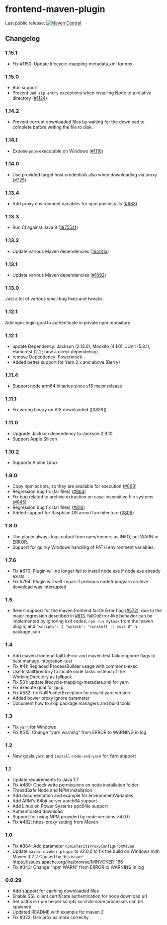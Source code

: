 # frontend-maven-plugin

Last public release: [![Maven Central](https://maven-badges.herokuapp.com/maven-central/com.github.eirslett/frontend-maven-plugin/badge.svg?style=flat)](https://maven-badges.herokuapp.com/maven-central/com.github.eirslett/frontend-maven-plugin/)

## Changelog

### 1.15.1

* Fix #1150: Update lifecycle-mapping-metadata.xml for npx

### 1.15.0

* Bun support
* Prevent `Bad zip entry` exceptions when installing Node to a relative directory ([#1124](https://github.com/eirslett/frontend-maven-plugin/issues/1124))

### 1.14.2

* Prevent corrupt downloaded files by waiting for the download to complete before writing the file to disk.

### 1.14.1

* Expose `pnpm` executable on Windows ([#1116](https://github.com/eirslett/frontend-maven-plugin/pull/1116))

### 1.14.0

* Use provided target host credentials also when downloading via proxy ([#725](https://github.com/eirslett/frontend-maven-plugin/pull/725))

### 1.13.4

* Add proxy environment variables for npm postinstalls ([#683](https://github.com/eirslett/frontend-maven-plugin/pull/683))

### 1.13.3

* Run CI against Java 8 ([187554f](https://github.com/eirslett/frontend-maven-plugin/commit/187554f87cf9169df8a1f5b73ac841ca6ffde9d5))

### 1.13.2

* Update various Maven dependencies ([16a131a](https://github.com/eirslett/frontend-maven-plugin/commit/16a131aa269c0e38ecb12dc0aa1f0021d60c34c4))

### 1.13.1

* Update various Maven dependencies ([#1092](https://github.com/eirslett/frontend-maven-plugin/pull/1092))

### 1.13.0

Just a lot of various small bug fixes and tweaks.

### 1.12.1
Add npm-login goal to authenticate in private npm repository

### 1.12.1

* update Dependency: Jackson (2.13.0), Mockito (4.1.0), JUnit (5.8.1), Hamcrest (2.2; now a direct dependency)
* remove Dependency: Powermock
* Added better support for Yarn 2.x and above (Berry)

### 1.11.4
* Support node arm64 binaries since v16 major release

### 1.11.1

* Fix wrong binary on AIX downloaded ([#839])

### 1.11.0

* Upgrade Jackson dependency to Jackson 2.9.10
* Support Apple Silicon

### 1.10.2

* Supports Alpine Linux

### 1.9.0

* Copy npm scripts, so they are available for execution ([#868](https://github.com/eirslett/frontend-maven-plugin/pull/868))
* Regression bug fix (tar files) ([#864](https://github.com/eirslett/frontend-maven-plugin/pull/864))
* Fix bug related to archive extraction on case-insensitive file systems ([#845](https://github.com/eirslett/frontend-maven-plugin/pull/843))
* Regression bug fix (tar files) ([#816](https://github.com/eirslett/frontend-maven-plugin/pull/816))
* Added support for Raspbian OS armv7l architecture ([#809](https://github.com/eirslett/frontend-maven-plugin/pull/809))

### 1.8.0

* The plugin always logs output from npm/runners as INFO, not WARN or ERROR.
* Support for quirky Windows handling of PATH environment variables.

### 1.7.6

* Fix #670: Plugin will no longer fail to install node.exe if node.exe already exists
* Fix #794: Plugin will self-repair if previous node/npm/yarn archive download was interrupted

### 1.5

* Revert support for the maven.frontend.failOnError flag ([#572](https://github.com/eirslett/frontend-maven-plugin/pull/572)), due to
the major regression described in [#613](https://github.com/eirslett/frontend-maven-plugin/issues/613).
failOnError-like behavior can be implemented by ignoring exit codes;
`npm run mytask` from the maven plugin, and `"scripts": { "mytask": "runstuff || exit 0"` in package.json

### 1.4

* Add maven.frontend.failOnError and maven.test.failure.ignore flags to best manage integration-test
* Fix #41: Replaced ProcessBuilder usage with commons-exec
* Use InstallDirectory to locate node tasks instead of the WorkingDirectory as fallback
* Fix 531: update lifecycle-mapping-metadata.xml for yarn
* Fix execute goal for gulp
* Fix #532: fix NullPointerException for invalid yarn version
* Added bower proxy ignore parameter
* Document how to skip package managers and build tools'

### 1.3

* Fix `yarn` for Windows
* Fix #515: Change "yarn warning" from ERROR to WARNING in log

### 1.2

* New goals `yarn` and `install-node-and-yarn` for Yarn support

### 1.1

* Update requirements to Java 1.7
* Fix #469: Check write permissions on node installation folder
* ThreadSafe Node and NPM installation
* Add documentation and example for environmentVariables
* Add ARM's 64bit server aarch64 support
* Add Linux on Power Systems ppc64le support
* Authenticated download
* Support for using NPM provided by node versions >4.0.0
* Fix #482: https-proxy setting from Maven

### 1.0

* Fix #384: Add parameter `npmInheritsProxyConfigFromMaven`
* Update `maven-invoker-plugin` to v2.0.0 to fix the build on Windows mith Maven 3.2.2
  Caused by this issue: https://issues.apache.org/jira/browse/MINVOKER-166
* Fix #343: Change "npm WARN" from ERROR to WARNING in log


### 0.0.29

* Add support for caching downloaded files
* Enable SSL client certificate authentication for node download url
* Set paths in npm helper scripts so child node processes can be spawned
* Updated README with example for maven 2
* Fix #322: Use proxies more correctly
